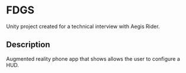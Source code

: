 # FDGS
Unity project created for a technical interview with Aegis Rider.

## Description

Augmented reality phone app that shows allows the user to configure a HUD.
